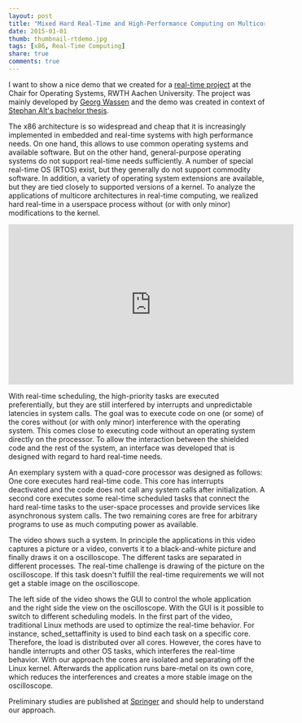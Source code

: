 ```yaml
---
layout: post
title: "Mixed Hard Real-Time and High-Performance Computing on Multicore Processors"
date: 2015-01-01
thumb: thumbnail-rtdemo.jpg
tags: [x86, Real-Time Computing]
share: true
comments: true
---
```


I want to show a nice demo that we created for a [real-time project](http://www.lfbs.rwth-aachen.de/content/628.html) at the Chair for Operating Systems, RWTH Aachen University.
The project was mainly developed by [Georg Wassen](http://www.wassen.net/) and the demo was created in context of [Stephan Alt's bachelor thesis](http://www.lfbs.rwth-aachen.de/content/628.html).

The x86 architecture is so widespread and cheap that it is increasingly implemented in embedded and real-time systems with high performance needs.
On one hand, this allows to use common operating systems and available software.
But on the other hand, general-purpose operating systems do not support real-time needs sufficiently.
A number of special real-time OS (RTOS) exist, but they generally do not support commodity software. In addition, a variety of operating system extensions are available, but they are tied closely to supported versions of a kernel.
To analyze the applications of multicore architectures in real-time computing, we realized hard real-time in a userspace process without (or with only minor) modifications to the kernel.

<script src="http://ajax.googleapis.com/ajax/libs/jquery/1.10.2/jquery.min.js"></script>
<script src="/assets/js/jquery.fitvids.js"></script>
<script>
        $(".container").fitVids();
</script>
<iframe width="560" height="315" src="https://www.lankes.org/videos/rtdemo.mp4" frameborder="0"> </iframe>

With real-time scheduling, the high-priority tasks are executed preferentially, but they are still interfered by interrupts and unpredictable latencies in system calls.
The goal was to execute code on one (or some) of the cores without (or with only minor) interference with the operating system. This comes close to executing code without an operating system directly on the processor.
To allow the interaction between the shielded code and the rest of the system, an interface was developed that is designed with regard to hard real-time needs.

An exemplary system with a quad-core processor was designed as follows: One core executes hard real-time code.
This core has interrupts deactivated and the code does not call any system calls after initialization.
A second core executes some real-time scheduled tasks that connect the hard real-time tasks to the user-space processes and provide services like asynchronous system calls.
The two remaining cores are free for arbitrary programs to use as much computing power as available.

The video shows such a system.
In principle the applications in this video captures a picture or a video, converts it to a black-and-white picture and finally draws it on a oscilloscope. The different tasks are separated in different processes. 
The real-time challenge is drawing of the picture on the oscilloscope.
If this task doesn't fulfill the real-time requirements we will not get a stable image on the oscilloscope.

The left side of the video shows the GUI to control the whole application and the right side the view on the oscilloscope.
With the GUI is it possible to switch to different scheduling models. In the first part of the video, traditional Linux methods are used to optimize the real-time behavior.
For instance, sched_settaffinity  is used to bind each task on a specific core.
Therefore, the load is distributed over all cores. However, the cores have to handle interrupts and other OS tasks, which interferes the real-time behavior.
With our approach the cores are isolated and separating off the Linux kernel.
Afterwards the application runs bare-metal on its own core, which reduces the interferences and creates a more stable image on the oscilloscope.

Preliminary studies are published at [Springer](http://dx.doi.org/10.1007/978-3-642-24658-6_5) and should help to understand our approach. 
